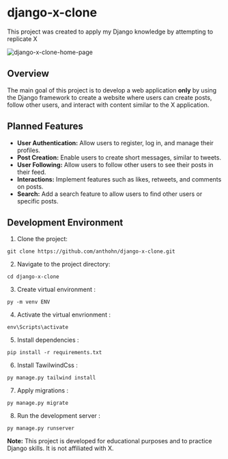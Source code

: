# django-x-clone

This project was created to apply my Django knowledge by attempting to replicate X

![django-x-clone-home-page](https://github.com/anthohn/django-x-clone/assets/75019251/9e65d060-f107-4b6d-b9f1-2519386c7bf4)


## Overview

The main goal of this project is to develop a web application **only** by using the Django framework to create a website where users can create posts, follow other users, and interact with content similar to the X application.

## Planned Features

- **User Authentication:** Allow users to register, log in, and manage their profiles.
- **Post Creation:** Enable users to create short messages, similar to tweets.
- **User Following:** Allow users to follow other users to see their posts in their feed.
- **Interactions:** Implement features such as likes, retweets, and comments on posts.
- **Search:** Add a search feature to allow users to find other users or specific posts.

## Development Environment

1. Clone the project:
````
git clone https://github.com/anthohn/django-x-clone.git
````
2. Navigate to the project directory:
````
cd django-x-clone
````
3. Create virtual  environment :
````
py -m venv ENV
````
4. Activate the virtual envrionment :
````
env\Scripts\activate
````
5. Install dependencies :
````
pip install -r requirements.txt
````
6. Install TawilwindCss :
````
py manage.py tailwind install
````
7. Apply migrations :
````
py manage.py migrate
````
8. Run the development server :
````
py manage.py runserver
````

**Note:** This project is developed for educational purposes and to practice Django skills. It is not affiliated with X.
